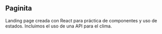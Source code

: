 ## Paginita

Landing page creada con React para práctica de componentes y uso de estados.
Incluimos el uso de una API para el clima.
